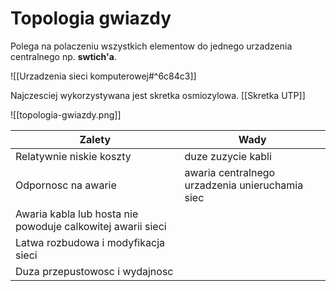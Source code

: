 # Topologia gwiazdy

Polega na polaczeniu wszystkich elementow do jednego urzadzenia centralnego np. <b>swtich'a</b>.

![[Urzadzenia sieci komputerowej#^6c84c3]]

Najczesciej wykorzystywana jest skretka osmiozylowa.
[[Skretka UTP]]

![[topologia-gwiazdy.png]]

<table>
	<thead>
		<tr>
			<th><b>Zalety</b></th>
			<th><b>Wady</b></th>
		</tr>
	</thead>
	<tbody>
		<tr>
			<td>Relatywnie niskie koszty</td>
			<td>duze zuzycie kabli</td>
		</tr>
		<tr>
			<td>Odpornosc na awarie</td>
			<td>awaria centralnego urzadzenia unieruchamia siec</td>
		</tr>
		<tr>
			<td>Awaria kabla lub hosta nie powoduje calkowitej awarii sieci</td>
			<td></td>
		</tr>
		<tr>
			<td>Latwa rozbudowa i modyfikacja sieci</td>
			<td></td>
		</tr>
		<tr>
			<td>Duza przepustowosc i wydajnosc</td>
			<td></td>
		</tr>
	</tbody>
<table>